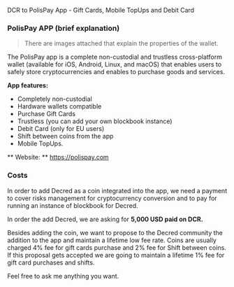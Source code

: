 DCR to PolisPay App - Gift Cards, Mobile TopUps and Debit Card

### PolisPay APP (brief explanation)

> There are images attached that explain the properties of the wallet.

The PolisPay app is a complete non-custodial and trustless cross-platform wallet (available for iOS, Android, Linux, and macOS) that enables users to safely store cryptocurrencies and enables to purchase goods and services. 

**App features:**

- Completely non-custodial
- Hardware wallets compatible
- Purchase Gift Cards
- Trustless (you can add your own blockbook instance)
-  Debit Card (only for EU users)
- Shift between coins from the app
- Mobile TopUps.

** Website: ** https://polispay.com

### Costs

In order to add Decred as a coin integrated into the app, we need a payment to cover risks management for cryptocurrency conversion and to pay for running an instance of blockbook for Decred. 

In order the add Decred, we are asking for **5,000 USD paid on DCR.**

Besides adding the coin, we want to propose to the Decred community the addition to the app and maintain a lifetime low fee rate. Coins are usually charged 4% fee for gift cards purchase and 2% fee for Shift between coins. If this proposal gets accepted we are going to maintain a lifetime 1% fee for gift card purchases and shifts.

Feel free to ask me anything you want.